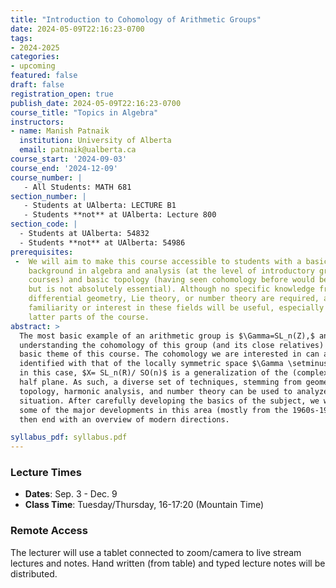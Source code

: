 ```yaml
---
title: "Introduction to Cohomology of Arithmetic Groups"
date: 2024-05-09T22:16:23-0700
tags:
- 2024-2025
categories:
- upcoming
featured: false
draft: false
registration_open: true
publish_date: 2024-05-09T22:16:23-0700
course_title: "Topics in Algebra"
instructors:
- name: Manish Patnaik
  institution: University of Alberta
  email: patnaik@ualberta.ca
course_start: '2024-09-03'
course_end: '2024-12-09'
course_number: |
   - All Students: MATH 681
section_number: |
   - Students at UAlberta: LECTURE B1
   - Students **not** at UAlberta: Lecture 800
section_code: |
  - Students at UAlberta: 54832
  - Students **not** at UAlberta: 54986
prerequisites:
 -  We will aim to make this course accessible to students with a basic
    background in algebra and analysis (at the level of introductory graduate
    courses) and basic topology (having seen cohomology before would be useful,
    but is not absolutely essential). Although no specific knowledge from
    differential geometry, Lie theory, or number theory are required, additional
    familiarity or interest in these fields will be useful, especially in the
    latter parts of the course.
abstract: > 
  The most basic example of an arithmetic group is $\Gamma=SL_n(Z),$ and
  understanding the cohomology of this group (and its close relatives) will be the
  basic theme of this course. The cohomology we are interested in can also be
  identified with that of the locally symmetric space $\Gamma \setminus X$ where,
  in this case, $X= SL_n(R)/ SO(n)$ is a generalization of the (complex) upper
  half plane. As such, a diverse set of techniques, stemming from geometry,
  topology, harmonic analysis, and number theory can be used to analyze the
  situation. After carefully developing the basics of the subject, we will present
  some of the major developments in this area (mostly from the 1960s-1970s), and
  then end with an overview of modern directions.

syllabus_pdf: syllabus.pdf
---
```

### Lecture Times
 * **Dates**: Sep. 3 - Dec. 9
 * **Class Time**: Tuesday/Thursday, 16-17:20 (Mountain Time)

### Remote Access
The lecturer will use a tablet connected to zoom/camera to live stream lectures
and notes. Hand written (from table) and typed lecture notes will be
distributed.
